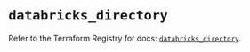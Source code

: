 # `databricks_directory`

Refer to the Terraform Registry for docs: [`databricks_directory`](https://registry.terraform.io/providers/databricks/databricks/1.65.0/docs/resources/directory).
